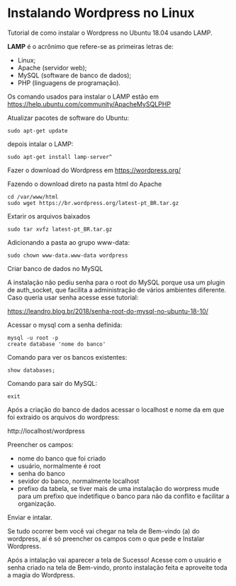 # Instalando Wordpress no Linux

Tutorial de como instalar o Wordpress no Ubuntu 18.04 usando LAMP.

<b>LAMP</b> é o acrônimo que refere-se as primeiras letras de:

- Linux;
- Apache (servidor web);
- MySQL (software de banco de dados);
- PHP (linguagens de programação).

Os comando usados para instalar o LAMP estão em https://help.ubuntu.com/community/ApacheMySQLPHP

Atualizar pacotes de software do Ubuntu:
```
sudo apt-get update
```
depois intalar o LAMP:
```
sudo apt-get install lamp-server^
```

Fazer o download do Wordpress em https://wordpress.org/

Fazendo o download direto na pasta html do Apache
```
cd /var/www/html
sudo wget https://br.wordpress.org/latest-pt_BR.tar.gz
```
Extarir os arquivos baixados
```
sudo tar xvfz latest-pt_BR.tar.gz
```
Adicionando a pasta ao grupo www-data: 
```
sudo chown www-data.www-data wordpress
```

Criar banco de dados no MySQL

A instalação não pediu senha para o root do MySQL porque usa um plugin de auth_socket, que facilita a administração de vários ambientes diferente. Caso queria usar senha acesse esse tutorial:

https://leandro.blog.br/2018/senha-root-do-mysql-no-ubuntu-18-10/

Acessar o mysql com a senha definida:
```
mysql -u root -p
create database 'nome do banco'
```
Comando para ver os bancos existentes:
```
show databases;
```
Comando para sair do MySQL:
```
exit
```

Após a criação do banco de dados acessar o localhost e nome da em que foi extraido os arquivos do wordpress:

http://localhost/wordpress

Preencher os campos:
- nome do banco que foi criado
- usuário, normalmente é root 
- senha do banco
- sevidor do banco, normalmente localhost
- prefixo da tabela, se tiver mais de uma instalação do worpress mude para um prefixo que indetifique o banco para não da conflito e facilitar a organização.

Enviar e intalar.

Se tudo ocorrer bem você vai chegar na tela de Bem-vindo (a) do wordpress, aí é só preencher os campos com o que pede e Instalar Wordpress.

Após a intalação vai aparecer a tela de Sucesso! Acesse com o usuário e senha criado na tela de Bem-vindo, pronto instalação feita e aproveite toda a magia do Wordpress.